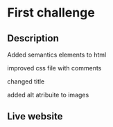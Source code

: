 # First challenge 

## Description

Added semantics elements to html

improved css file with comments 

changed title

added alt atribuite to images
 
 ## Live website

 